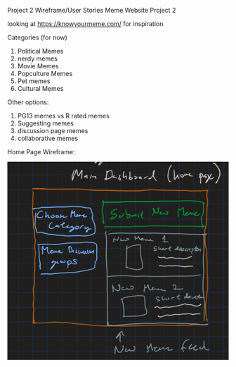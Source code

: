 Project 2 Wireframe/User Stories Meme Website Project 2

looking at https://knowyourmeme.com/ for inspiration

Categories (for now)
1) Political Memes
2) nerdy memes 
3) Movie Memes
4) Popculture Memes
5) Pet memes
6) Cultural Memes

Other options:
1) PG13 memes vs R rated memes
2) Suggesting memes
3) discussion page memes
4) collaborative memes

Home Page Wireframe:

![homepage_wireframe text](./imagesWireframe/homepage_wireframe.png)




